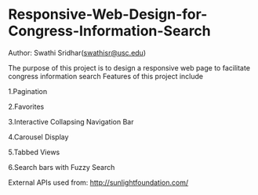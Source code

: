 # Responsive-Web-Design-for-Congress-Information-Search

Author: Swathi Sridhar(swathisr@usc.edu)

The purpose of this project is to design a responsive web page to facilitate congress information search
Features of this project include

1.Pagination

2.Favorites

3.Interactive Collapsing Navigation Bar

4.Carousel Display

5.Tabbed Views

6.Search bars with Fuzzy Search

External APIs used from: http://sunlightfoundation.com/
